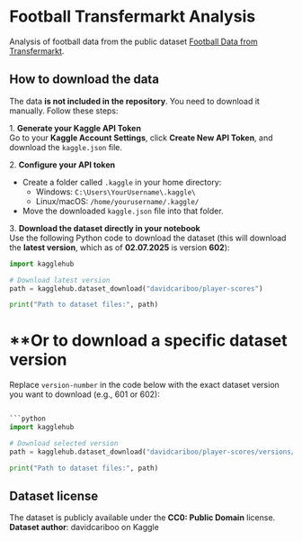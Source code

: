 # Football Transfermarkt Analysis

Analysis of football data from the public dataset [Football Data from Transfermarkt](https://www.kaggle.com/datasets/davidcariboo/player-scores/data).

## How to download the data

The data **is not included in the repository**. You need to download it manually. Follow these steps:

1️. **Generate your Kaggle API Token**  
Go to your **Kaggle Account Settings**, click **Create New API Token**, and download the `kaggle.json` file.

2️. **Configure your API token**  
- Create a folder called `.kaggle` in your home directory:
  - Windows: `C:\Users\YourUsername\.kaggle\`
  - Linux/macOS: `/home/yourusername/.kaggle/`
- Move the downloaded `kaggle.json` file into that folder.

3️. **Download the dataset directly in your notebook**  
Use the following Python code to download the dataset (this will download the **latest version**, which as of **02.07.2025** is version **602**):

```python
import kagglehub

# Download latest version
path = kagglehub.dataset_download("davidcariboo/player-scores")

print("Path to dataset files:", path)

```
# **Or to download a **specific dataset version**
Replace `version-number` in the code below with the exact dataset version you want to download (e.g., 601 or 602):
```python

```python
import kagglehub

# Download selected version
path = kagglehub.dataset_download("davidcariboo/player-scores/versions/version-number")

print("Path to dataset files:", path)

```
## Dataset license
The dataset is publicly available under the **CC0: Public Domain** license.
**Dataset author**: davidcariboo on Kaggle
